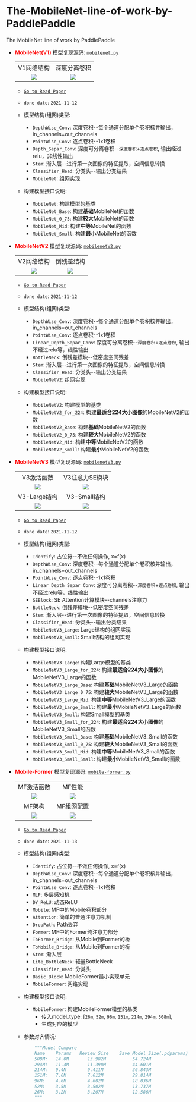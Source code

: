 # The-MobileNet-line-of-work-by-PaddlePaddle
The MobileNet line of work by PaddlePaddle

- **<font color="red">MobileNet(V1)</font>** 模型复现源码: <a href="./mobilenet.py">`mobilenet.py`</a>
    <table>
        <tr>
            <td align="center">V1网络结构</td>
            <td align="center">深度分离卷积</td>
        </tr>
        <tr>
            <td align="center"><img src="./images/v1_config.png" border=0></td>
            <td align="center"><img src="./images/v1_dp_conv.png" border=0></td>
        </tr>
    </table>
    
    - <a href="https://arxiv.org/abs/1704.04861" target="_blank">`Go to Read Paper`</a>
    - `done date`: `2021-11-12`
    - 模型结构(组网)类型:
    
        - `DepthWise_Conv`: 深度卷积--每个通道分配单个卷积核并输出，in_channels=out_channels
        - `PointWise_Conv`: 逐点卷积--1x1卷积
        - `Depth_Separ_Conv`: 深度可分离卷积--`深度卷积`+`逐点卷积`, 输出经过relu，非线性输出
        - `Stem`: 渐入层--进行第一次图像的特征提取，空间信息转换
        - `Classifier_Head`: 分类头--输出分类结果
        - `MobileNet`: 组网实现

    - 构建模型接口说明:
 
        - `MobileNet`: 构建模型的基类
        - `MobileNet_Base`: 构建**基础**MobileNet的函数
        - `MobileNet_0_75`: 构建**较大**MobileNet的函数
        - `MobileNet_Mid`: 构建**中等**MobileNet的函数
        - `MobileNet_Small`: 构建**最小**MobileNet的函数

- **<font color="red">MobileNetV2</font>** 模型复现源码: <a href="./mobilenetV2.py">`mobilenetV2.py`</a>
    <table>
        <tr>
            <td align="center">V2网络结构</td>
            <td align="center">倒残差结构</td>
        </tr>
        <tr>
            <td align="center"><img src="./images/v2_config.png" border=0></td>
            <td align="center"><img src="./images/v2_res.png" border=0></td>
        </tr>
    </table>
    
    - <a href="https://arxiv.org/abs/1801.04381" target="_blank">`Go to Read Paper`</a>
    - `done date`: `2021-11-12`
    - 模型结构(组网)类型:
    
        - `DepthWise_Conv`: 深度卷积--每个通道分配单个卷积核并输出，in_channels=out_channels
        - `PointWise_Conv`: 逐点卷积--1x1卷积
        - `Linear_Depth_Separ_Conv`: 深度可分离卷积--`深度卷积`+`逐点卷积`, 输出不经过relu等，线性输出
        - `BottleNeck`: 倒残差模块--低密度空间残差
        - `Stem`: 渐入层--进行第一次图像的特征提取，空间信息转换
        - `Classifier_Head`: 分类头--输出分类结果
        - `MobileNetV2`: 组网实现
    
    - 构建模型接口说明:
 
        - `MobileNetV2`: 构建模型的基类
        - `MobileNetV2_for_224`: 构建**最适合224大小图像**的MobileNetV2的函数
        - `MobileNetV2_Base`: 构建**基础**MobileNetV2的函数
        - `MobileNetV2_0_75`: 构建**较大**MobileNetV2的函数
        - `MobileNetV2_Mid`: 构建**中等**MobileNetV2的函数
        - `MobileNetV2_Small`: 构建**最小**MobileNetV2的函数

- **<font color="red">MobileNetV3</font>** 模型复现源码: <a href="./mobilenetV3.py">`mobilenetV3.py`</a>
    <table>
        <tr>
            <td align="center">V3激活函数</td>
            <td align="center">V3注意力SE模块</td>
        </tr>
        <tr>
            <td align="center"><img src="./images/v3_act.png" border=0></td>
            <td align="center"><img src="./images/se_attention.png" border=0></td>
        </tr>
    <tr>
            <td align="center">V3-Large结构</td>
            <td align="center">V3-Small结构</td>
        </tr>
        <tr>
            <td align="center"><img src="./images/v3_large_config.png" border=0></td>
            <td align="center"><img src="./images/v3_small_config.png" border=0></td>
        </tr>
    </table>
    
    - <a href="https://arxiv.org/abs/1905.02244" target="_blank">`Go to Read Paper`</a>
    - `done date`: `2021-11-12`
    - 模型结构(组网)类型:
    
        - `Identify`: 占位符--不做任何操作, x=f(x)
        - `DepthWise_Conv`: 深度卷积--每个通道分配单个卷积核并输出，in_channels=out_channels
        - `PointWise_Conv`: 逐点卷积--1x1卷积
        - `Linear_Depth_Separ_Conv`: 深度可分离卷积--`深度卷积`+`逐点卷积`, 输出不经过relu等，线性输出
        - `SEBlock`: SE Attention计算模块--channels注意力
        - `BottleNeck`: 倒残差模块--低密度空间残差
        - `Stem`: 渐入层--进行第一次图像的特征提取，空间信息转换
        - `Classifier_Head`: 分类头--输出分类结果
        - `MobileNetV3_Large`: Large结构的组网实现
        - `MobileNetV3_Small`: Small结构的组网实现
    
    - 构建模型接口说明:
 
        - `MobileNetV3_Large`: 构建Large模型的基类
        - `MobileNetV3_Large_for_224`: 构建**最适合224大小图像**的MobileNetV3_Large的函数
        - `MobileNetV3_Large_Base`: 构建**基础**MobileNetV3_Large的函数
        - `MobileNetV3_Large_0_75`: 构建**较大**MobileNetV3_Large的函数
        - `MobileNetV3_Large_Mid`: 构建**中等**MobileNetV3_Large的函数
        - `MobileNetV3_Large_Small`: 构建**最小**MobileNetV3_Large的函数
        - `MobileNetV3_Small`: 构建Small模型的基类
        - `MobileNetV3_Small_for_224`: 构建**最适合224大小图像**的MobileNetV3_Small的函数
        - `MobileNetV3_Small_Base`: 构建**基础**MobileNetV3_Small的函数
        - `MobileNetV3_Small_0_75`: 构建**较大**MobileNetV3_Small的函数
        - `MobileNetV3_Small_Mid`: 构建**中等**MobileNetV3_Small的函数
        - `MobileNetV3_Small_Small`: 构建**最小**MobileNetV3_Small的函数

- **<font color="red">Mobile-Former</font>** 模型复现源码: <a href="./mobilenet.py">`mobile-former.py`</a>
    <table>
        <tr>
            <td align="center">MF激活函数</td>
            <td align="center">MF性能</td>
        </tr>
        <tr>
            <td align="center"><img src="./images/mf_dy_relu.png" border=0></td>
            <td align="center"><img src="./images/mf_performance.png" border=0></td>
        </tr>
    <tr>
            <td align="center">MF架构</td>
            <td align="center">MF组网配置</td>
        </tr>
        <tr>
            <td align="center"><img src="./images/mf_arch.png" border=0></td>
            <td align="center"><img src="./images/mf_config.png" border=0></td>
        </tr>
    </table>
    
    - <a href="https://arxiv.org/abs/2108.05895" target="_blank">`Go to Read Paper`</a>
    - `done date`: `2021-11-13`
    - 模型结构(组网)类型:
    
        - `Identify`: 占位符--不做任何操作, x=f(x)
        - `DepthWise_Conv`: 深度卷积--每个通道分配单个卷积核并输出，in_channels=out_channels
        - `PointWise_Conv`: 逐点卷积--1x1卷积
        - `MLP`: 多层感知机
        - `DY_ReLU`: 动态ReLU
        - `Mobile`: MF中的Mobile卷积部分
        - `Attention`: 简单的普通注意力机制
        - `DropPath`: Path丢弃
        - `Former`: MF中的Former纯注意力部分
        - `ToFormer_Bridge`: 从Mobile到Former的桥
        - `ToMobile_Bridge`: 从Mobile到Former的桥
        - `Stem`: 渐入层
        - `Lite_BottleNeck`: 轻量BottleNeck
        - `Classifier_Head`: 分类头
        - `Basic_Block`: MobileFormer最小实现单元
        - `MobileFormer`: 网络实现
    
    - 构建模型接口说明:
    
        - `MobileFormer`: 构建MobileFormer模型的基类
            - 传入model_type: [`26m`, `52m`, `96m`, `151m`, `214m`, `294m`, `508m`],
            - 生成对应的模型
    
    - 参数对齐情况:
        ```python
            """Model Compare
            Name    Params   Review_Size    Save_Model_Size(.pdparams)
            508M:   14.0M       13.982M          54.724M
            294M:   11.4M       11.390M          44.601M
            214M:   9.4M        9.411M           36.843M
            151M:   7.6M        7.612M           29.814M
            96M:    4.6M        4.602M           18.036M
            52M:    3.5M        3.502M           13.737M
            26M:    3.2M        3.207M           12.586M
            """
        ```



